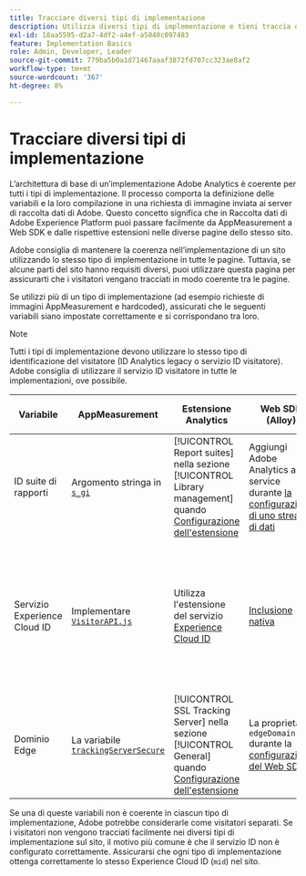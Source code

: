```yaml
---
title: Tracciare diversi tipi di implementazione
description: Utilizza diversi tipi di implementazione e tieni traccia dei visitatori tra di loro in modo semplice.
exl-id: 18aa5595-d2a7-4df2-a4ef-a5040c097483
feature: Implementation Basics
role: Admin, Developer, Leader
source-git-commit: 779ba5b0a1d71467aaaf3872fd707cc323ae8af2
workflow-type: tm+mt
source-wordcount: '367'
ht-degree: 8%

---
```


# Tracciare diversi tipi di implementazione

L’architettura di base di un’implementazione Adobe Analytics è coerente per tutti i tipi di implementazione. Il processo comporta la definizione delle variabili e la loro compilazione in una richiesta di immagine inviata ai server di raccolta dati di Adobe. Questo concetto significa che in Raccolta dati di Adobe Experience Platform puoi passare facilmente da AppMeasurement a Web SDK e dalle rispettive estensioni nelle diverse pagine dello stesso sito.

Adobe consiglia di mantenere la coerenza nell’implementazione di un sito utilizzando lo stesso tipo di implementazione in tutte le pagine. Tuttavia, se alcune parti del sito hanno requisiti diversi, puoi utilizzare questa pagina per assicurarti che i visitatori vengano tracciati in modo coerente tra le pagine.

Se utilizzi più di un tipo di implementazione (ad esempio richieste di immagini AppMeasurement e hardcoded), assicurati che le seguenti variabili siano impostate correttamente e si corrispondano tra loro.

>[!NOTE]
>
>Tutti i tipi di implementazione devono utilizzare lo stesso tipo di identificazione del visitatore (ID Analytics legacy o servizio ID visitatore). Adobe consiglia di utilizzare il servizio ID visitatore in tutte le implementazioni, ove possibile.

| Variabile | AppMeasurement | Estensione Analytics | Web SDK (Alloy) | Estensione tag Web SDK | Richiesta immagine hardcoded |
| --- | --- | --- | --- | --- | --- |
| ID suite di rapporti | Argomento stringa in [`s_gi`](../vars/functions/s-gi.md) | [!UICONTROL Report suites] nella sezione [!UICONTROL Library management] quando [Configurazione dell&#39;estensione](https://experienceleague.adobe.com/docs/experience-platform/tags/extensions/client/analytics/overview.html?lang=it) | Aggiungi Adobe Analytics as a service durante [la configurazione di uno stream di dati](https://experienceleague.adobe.com/docs/experience-platform/edge/datastreams/configure.html?lang=it) | Aggiungi Adobe Analytics as a service durante [la configurazione di uno stream di dati](https://experienceleague.adobe.com/docs/experience-platform/edge/datastreams/configure.html?lang=it) | Parte dell&#39;URL `pathname` (dopo `/b/ss/`) |
| Servizio Experience Cloud ID | Implementare [`VisitorAPI.js`](appmeasurement.md) | Utilizza l&#39;estensione del servizio [Experience Cloud ID](analytics-extension.md) | [Inclusione nativa](alloy.md) | [Inclusione nativa](web-sdk-extension.md) | Effettua una [chiamata separata al servizio ID](https://experienceleague.adobe.com/docs/id-service/using/implementation/direct-integration.html) per ottenere l&#39;ID desiderato e includere `mid` nella stringa di query |
| Dominio Edge | La variabile [`trackingServerSecure`](../vars/config-vars/trackingserversecure.md) | [!UICONTROL SSL Tracking Server] nella sezione [!UICONTROL General] quando [Configurazione dell&#39;estensione](https://experienceleague.adobe.com/docs/experience-platform/tags/extensions/client/analytics/overview.html?lang=it) | La proprietà `edgeDomain` durante la [configurazione del Web SDK](https://experienceleague.adobe.com/docs/experience-platform/edge/fundamentals/configuring-the-sdk.html?lang=it) | Il campo [!UICONTROL Edge Domain] durante la [configurazione dell&#39;estensione](https://experienceleague.adobe.com/docs/experience-platform/edge/extension/web-sdk-extension-configuration.html?lang=it) | `hostname` dell&#39;URL della richiesta di immagine |

Se una di queste variabili non è coerente in ciascun tipo di implementazione, Adobe potrebbe considerarle come visitatori separati. Se i visitatori non vengono tracciati facilmente nei diversi tipi di implementazione sul sito, il motivo più comune è che il servizio ID non è configurato correttamente. Assicurarsi che ogni tipo di implementazione ottenga correttamente lo stesso Experience Cloud ID (`mid`) nel sito.
